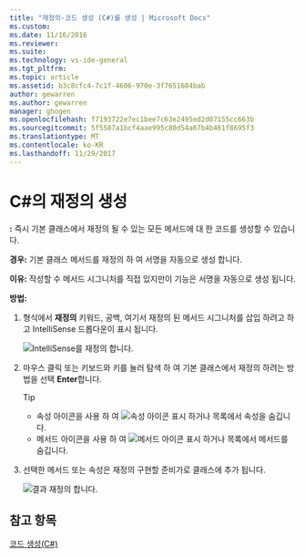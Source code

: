```yaml
---
title: "재정의-코드 생성 (C#)를 생성 | Microsoft Docs"
ms.custom: 
ms.date: 11/16/2016
ms.reviewer: 
ms.suite: 
ms.technology: vs-ide-general
ms.tgt_pltfrm: 
ms.topic: article
ms.assetid: b3c8cfc4-7c1f-4606-970e-3f7651604bab
author: gewarren
ms.author: gewarren
manager: ghogen
ms.openlocfilehash: f7193722e7ec1bee7c63e2495ed2d07155cc663b
ms.sourcegitcommit: 5f5587a1bcf4aae995c80d54a67b4b461f8695f3
ms.translationtype: MT
ms.contentlocale: ko-KR
ms.lasthandoff: 11/29/2017
---
```

# <a name="generate-an-override-in-c"></a>C#의 재정의 생성 #

**:** 즉시 기본 클래스에서 재정의 될 수 있는 모든 메서드에 대 한 코드를 생성할 수 있습니다.

**경우:** 기본 클래스 메서드를 재정의 하 여 서명을 자동으로 생성 합니다.

**이유:** 작성할 수 메서드 시그니처를 직접 있지만이 기능은 서명을 자동으로 생성 됩니다.

**방법:**

1. 형식에서 **재정의** 키워드, 공백, 여기서 재정의 된 메서드 시그니처를 삽입 하려고 하 고 IntelliSense 드롭다운이 표시 됩니다.

   ![IntelliSense를 재정의 합니다.](media/override_intellisense.png)

1. 마우스 클릭 또는 키보드와 키를 눌러 탐색 하 여 기본 클래스에서 재정의 하려는 방법을 선택 **Enter**합니다.

   >[!TIP]
   >* 속성 아이콘을 사용 하 여 ![속성 아이콘](media/override_property.png) 표시 하거나 목록에서 속성을 숨깁니다.
   >* 메서드 아이콘을 사용 하 여 ![메서드 아이콘](media/override_method.png) 표시 하거나 목록에서 메서드를 숨깁니다.

1. 선택한 메서드 또는 속성은 재정의 구현할 준비가로 클래스에 추가 됩니다.

   ![결과 재정의 합니다.](media/override_result.png)

## <a name="see-also"></a>참고 항목

[코드 생성(C#)](../code-generation-csharp.md)
